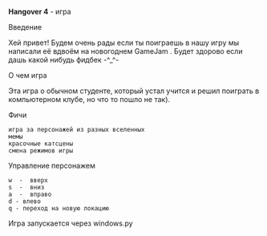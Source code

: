 **Hangover 4** - игра

Введение

Хей привет! Будем очень рады если ты поиграешь в нашу игру мы написали её вдвоём на новогоднем GameJam . Будет здорово
если дашь какой нибудь фидбек -^_^-

О чем игра

Эта игра о обычном студенте, который устал учится и решил поиграть в компьютерном клубе, но что то пошло не так).

Фичи

    игра за персонажей из разных вселенных
    мемы
    красочные катсцены
    смена режимов игры 

Управление персонажем

    w  -  вверх
    s  -  вниз
    a  -  вправо
    d - влево
    q - переход на новую локацию 


Игра запускается через windows.py

